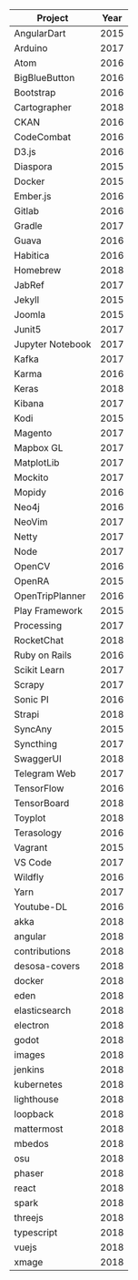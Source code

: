 | Project | Year |
|------- | ---- |
| AngularDart    | 2015 |
| Arduino    | 2017 |
| Atom   | 2016 |
| BigBlueButton  | 2016 |
| Bootstrap  | 2016 |
| Cartographer | 2018 |
| CKAN   | 2016 |
| CodeCombat     | 2016 |
| D3.js  | 2016 |
| Diaspora   | 2015 |
| Docker     | 2015 |
| Ember.js   | 2016 |
| Gitlab     | 2016 |
| Gradle     | 2017 |
| Guava  | 2016 |
| Habitica   | 2016 |
| Homebrew | 2018 | 
| JabRef     | 2017 |
| Jekyll     | 2015 |
| Joomla     | 2015 |
| Junit5     | 2017 |
| Jupyter Notebook   | 2017 |
| Kafka  | 2017 |
| Karma  | 2016 |
| Keras | 2018 | 
| Kibana     | 2017 |
| Kodi   | 2015 |
| Magento    | 2017 |
| Mapbox GL  | 2017 |
| MatplotLib     | 2017 |
| Mockito    | 2017 |
| Mopidy     | 2016 |
| Neo4j  | 2016 |
| NeoVim     | 2017 |
| Netty  | 2017 |
| Node   | 2017 |
| OpenCV     | 2016 |
| OpenRA     | 2015 |
| OpenTripPlanner    | 2016 |
| Play Framework     | 2015 |
| Processing     | 2017 |
| RocketChat  | 2018 |
| Ruby on Rails  | 2016 |
| Scikit Learn   | 2017 |
| Scrapy     | 2017 |
| Sonic PI   | 2016 |
| Strapi | 2018 |
| SyncAny    | 2015 |
| Syncthing  | 2017 |
| SwaggerUI | 2018 |
| Telegram Web   | 2017 |
| TensorFlow     | 2016 |
| TensorBoard | 2018 |
| Toyplot | 2018 |
| Terasology     | 2016 |
| Vagrant    | 2015 |
| VS Code    | 2017 |
| Wildfly    | 2016 |
| Yarn   | 2017 |
| Youtube-DL     | 2016 |
| akka          | 2018 |
| angular       | 2018 |
| contributions | 2018 |
| desosa-covers | 2018 |
| docker        | 2018 |
| eden          | 2018 |
| elasticsearch | 2018 |
| electron      | 2018 |
| godot         | 2018 |
| images        | 2018 |
| jenkins       | 2018 |
| kubernetes    | 2018 |
| lighthouse    | 2018 |
| loopback      | 2018 |
| mattermost    | 2018 |
| mbedos        | 2018 |
| osu           | 2018 |
| phaser        | 2018 |
| react         | 2018 |
| spark         | 2018 |
| threejs       | 2018 |
| typescript    | 2018 |
| vuejs         | 2018 |
| xmage | 2018 |
